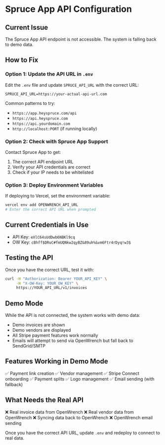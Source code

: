 # Spruce App API Configuration

## Current Issue
The Spruce App API endpoint is not accessible. The system is falling back to demo data.

## How to Fix

### Option 1: Update the API URL in `.env`
Edit the `.env` file and update `SPRUCE_API_URL` with the correct URL:

```
SPRUCE_API_URL=https://your-actual-api-url.com
```

Common patterns to try:
- `https://app.heyspruce.com/api`
- `https://api.heyspruce.com`
- `https://api.yourdomain.com`
- `http://localhost:PORT` (if running locally)

### Option 2: Check with Spruce App Support
Contact Spruce App to get:
1. The correct API endpoint URL
2. Verify your API credentials are correct
3. Check if your IP needs to be whitelisted

### Option 3: Deploy Environment Variables
If deploying to Vercel, set the environment variable:

```bash
vercel env add OPENWRENCH_API_URL
# Enter the correct API URL when prompted
```

## Current Credentials in Use
- API Key: `eXlC64sUdDwb6NBKl9cq`
- OW Key: `cBhff$DRuC#fmUQNkw2qyBZ&89uh%&vm6Ftr4rDyq!w3$`

## Testing the API
Once you have the correct URL, test it with:

```bash
curl -H "Authorization: Bearer YOUR_API_KEY" \
     -H "X-OW-Key: YOUR_OW_KEY" \
     https://YOUR_API_URL/v1/invoices
```

## Demo Mode
While the API is not connected, the system works with demo data:
- Demo invoices are shown
- Demo vendors are displayed
- All Stripe payment features work normally
- Emails will attempt to send via OpenWrench but fall back to SendGrid/SMTP

## Features Working in Demo Mode
✅ Payment link creation
✅ Vendor management
✅ Stripe Connect onboarding
✅ Payment splits
✅ Logo management
✅ Email sending (with fallback)

## What Needs the Real API
❌ Real invoice data from OpenWrench
❌ Real vendor data from OpenWrench
❌ Syncing data back to OpenWrench
❌ OpenWrench email sending

Once you have the correct API URL, update `.env` and redeploy to connect to real data.
